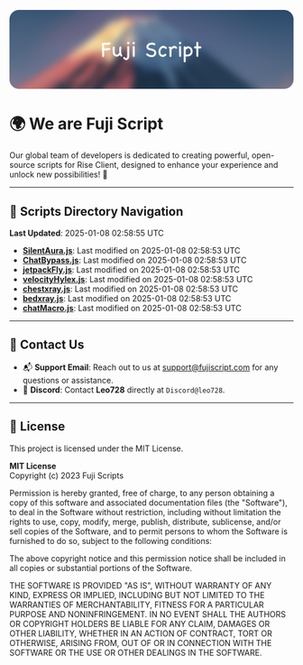 ![Banner](.github/b.webp)

# 🌍 **We are Fuji Script**

Our global team of developers is dedicated to creating powerful, open-source scripts for Rise Client, designed to enhance your experience and unlock new possibilities! 🌟

---
<!-- SCRIPTS_NAVIGATION_START -->
## 📂 **Scripts Directory Navigation**

**Last Updated**: 2025-01-08 02:58:55 UTC

- **[SilentAura.js](scripts/SilentAura.js)**: Last modified on 2025-01-08 02:58:53 UTC
- **[ChatBypass.js](scripts/ChatBypass.js)**: Last modified on 2025-01-08 02:58:53 UTC
- **[jetpackFly.js](scripts/jetpackFly.js)**: Last modified on 2025-01-08 02:58:53 UTC
- **[velocityHylex.js](scripts/velocityHylex.js)**: Last modified on 2025-01-08 02:58:53 UTC
- **[chestxray.js](scripts/chestxray.js)**: Last modified on 2025-01-08 02:58:53 UTC
- **[bedxray.js](scripts/bedxray.js)**: Last modified on 2025-01-08 02:58:53 UTC
- **[chatMacro.js](scripts/chatMacro.js)**: Last modified on 2025-01-08 02:58:53 UTC

<!-- SCRIPTS_NAVIGATION_END -->

---

## 💬 **Contact Us**  
- 📬 **Support Email**: Reach out to us at [support@fujiscript.com](mailto:support@fujiscript.com) for any questions or assistance.  
- 💬 **Discord**: Contact **Leo728** directly at `Discord@leo728`.

---

## 📜 **License**

This project is licensed under the MIT License.  

**MIT License**  
Copyright (c) 2023 Fuji Scripts  

Permission is hereby granted, free of charge, to any person obtaining a copy of this software and associated documentation files (the "Software"), to deal in the Software without restriction, including without limitation the rights to use, copy, modify, merge, publish, distribute, sublicense, and/or sell copies of the Software, and to permit persons to whom the Software is furnished to do so, subject to the following conditions:  

The above copyright notice and this permission notice shall be included in all copies or substantial portions of the Software.  

THE SOFTWARE IS PROVIDED "AS IS", WITHOUT WARRANTY OF ANY KIND, EXPRESS OR IMPLIED, INCLUDING BUT NOT LIMITED TO THE WARRANTIES OF MERCHANTABILITY, FITNESS FOR A PARTICULAR PURPOSE AND NONINFRINGEMENT. IN NO EVENT SHALL THE AUTHORS OR COPYRIGHT HOLDERS BE LIABLE FOR ANY CLAIM, DAMAGES OR OTHER LIABILITY, WHETHER IN AN ACTION OF CONTRACT, TORT OR OTHERWISE, ARISING FROM, OUT OF OR IN CONNECTION WITH THE SOFTWARE OR THE USE OR OTHER DEALINGS IN THE SOFTWARE.  
